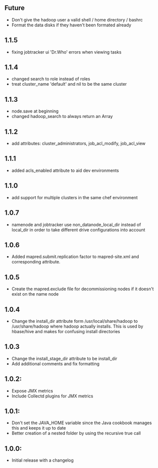 ## Future

* Don't give the hadoop user a valid shell / home directory / bashrc
* Format the data disks if they haven't been formated already

## 1.1.5
* fixing jobtracker ui 'Dr.Who' errors when viewing tasks

## 1.1.4
* changed search to role instead of roles
* treat cluster_name 'default' and nil to be the same cluster

## 1.1.3
* node.save at beginning
* changed hadoop_search to always return an Array

## 1.1.2
* add attributes: cluster_administrators, job_acl_modify, job_acl_view

## 1.1.1
* added acls_enabled attribute to aid dev environments

## 1.1.0
* add support for multiple clusters in the same chef environment

## 1.0.7
* namenode and jobtracker use non_datanode_local_dir instead of local_dir in order to take different drive configurations into account

## 1.0.6
* Added mapred.submit.replication factor to mapred-site.xml and corresponding attribute.

## 1.0.5
* Create the mapred.exclude file for decommissioning nodes if it doesn't exist on the name node

## 1.0.4
* Change the install_dir attribute form /usr/local/share/hadoop to /usr/share/hadoop where hadoop actually installs.  This is used by hbase/hive and makes for confusing install directories

## 1.0.3
* Change the install_stage_dir attribute to be install_dir
* Add additional comments and fix formatting

## 1.0.2:
* Expose JMX metrics
* Include Collectd plugins for JMX metrics

## 1.0.1:
* Don't set the JAVA_HOME variable since the Java cookbook manages this and keeps it up to date
* Better creation of a nested folder by using the recursive true call

## 1.0.0:
* Initial release with a changelog
